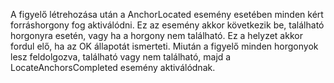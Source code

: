 A figyelő létrehozása után a AnchorLocated esemény esetében minden kért forráshorgony fog aktiválódni. Ez az esemény akkor következik be, található horgonyra esetén, vagy ha a horgony nem található. Ez a helyzet akkor fordul elő, ha az OK állapotát ismerteti. Miután a figyelő minden horgonyok lesz feldolgozva, található vagy nem található, majd a LocateAnchorsCompleted esemény aktiválódnak.
